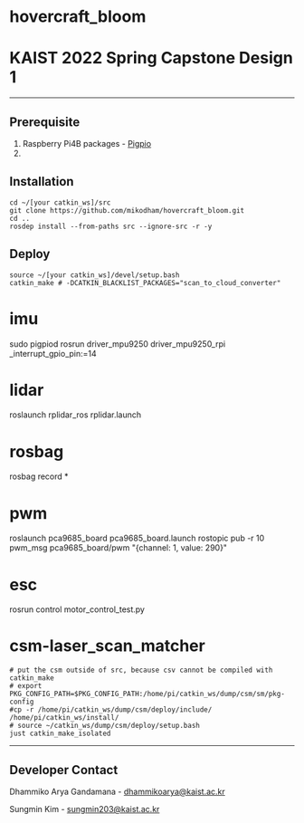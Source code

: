 # hovercraft_bloom
# KAIST 2022 Spring Capstone Design 1

-----
## Prerequisite
1. Raspberry Pi4B packages - [Pigpio](http://abyz.me.uk/rpi/pigpio/download.html)
2. 

## Installation

```
cd ~/[your catkin_ws]/src
git clone https://github.com/mikodham/hovercraft_bloom.git
cd ..
rosdep install --from-paths src --ignore-src -r -y
```

## Deploy
```
source ~/[your catkin_ws]/devel/setup.bash
catkin_make # -DCATKIN_BLACKLIST_PACKAGES="scan_to_cloud_converter"
```

# imu
sudo pigpiod
rosrun driver_mpu9250 driver_mpu9250_rpi _interrupt_gpio_pin:=14 

# lidar 
roslaunch rplidar_ros rplidar.launch

# rosbag
rosbag record *

# pwm
<!-- rosrun pwm_pca9685 pca9685_node -->
roslaunch pca9685_board pca9685_board.launch
rostopic pub -r 10 pwm_msg pca9685_board/pwm "{channel: 1, value: 290}"
# esc
rosrun control motor_control_test.py

# csm-laser_scan_matcher
```
# put the csm outside of src, because csv cannot be compiled with catkin_make
# export PKG_CONFIG_PATH=$PKG_CONFIG_PATH:/home/pi/catkin_ws/dump/csm/sm/pkg-config
#cp -r /home/pi/catkin_ws/dump/csm/deploy/include/ /home/pi/catkin_ws/install/
# source ~/catkin_ws/dump/csm/deploy/setup.bash
just catkin_make_isolated
```

---
## Developer Contact
Dhammiko Arya Gandamana - dhammikoarya@kaist.ac.kr

Sungmin Kim - sungmin203@kaist.ac.kr